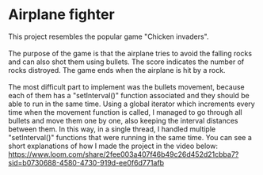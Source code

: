 # Airplane fighter
This project resembles the popular game "Chicken invaders".<br><br>
The purpose of the game is that the airplane tries to avoid the falling rocks and can also shot them using bullets. The score indicates the number of rocks distroyed.
The game ends when the airplane is hit by a rock.<br><br>
The most difficult part to implement was the bullets movement, because each of them has a "setInterval()" function associated and they should be able to run in the same time.
Using a global iterator which increments every time when the movement function is called, I managed to go through all bullets and move them one by one, also keeping the interval distances between them. 
In this way, in a single thread, I handled multiple "setInterval()" functions that were running in the same time.
You can see a short explanations of how I made the project in the video below: <br> 
https://www.loom.com/share/2fee003a407f46b49c26d452d21cbba7?sid=b0730688-4580-4730-919d-ee0f6d771afb 
